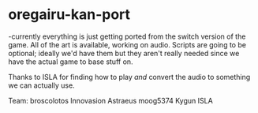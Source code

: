 # oregairu-kan-port
-currently everything is just getting ported from the switch version of the game. All of the art is available, working on audio. Scripts are going to be optional; ideally we'd have them but they aren't really needed since we have the actual game to base stuff on.




Thanks to ISLA for finding how to play *and* convert the audio to something we can actually use.




Team:
broscolotos
Innovasion
Astraeus
moog5374
Kygun
ISLA
